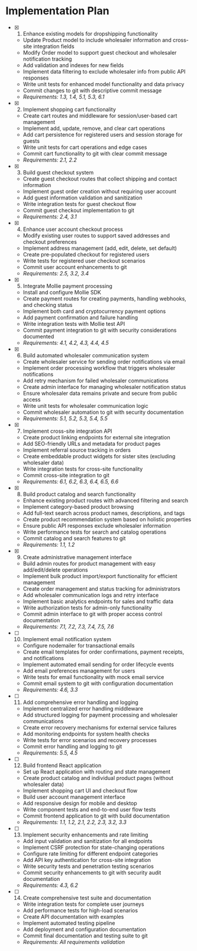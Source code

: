 # Implementation Plan

- [x] 1. Enhance existing models for dropshipping functionality

  - Update Product model to include wholesaler information and cross-site integration fields
  - Modify Order model to support guest checkout and wholesaler notification tracking
  - Add validation and indexes for new fields
  - Implement data filtering to exclude wholesaler info from public API responses
  - Write unit tests for enhanced model functionality and data privacy
  - Commit changes to git with descriptive commit message
  - _Requirements: 1.3, 1.4, 5.1, 5.3, 6.1_

- [x] 2. Implement shopping cart functionality

  - Create cart routes and middleware for session/user-based cart management
  - Implement add, update, remove, and clear cart operations
  - Add cart persistence for registered users and session storage for guests
  - Write unit tests for cart operations and edge cases
  - Commit cart functionality to git with clear commit message
  - _Requirements: 2.1, 2.2_

- [x] 3. Build guest checkout system

  - Create guest checkout routes that collect shipping and contact information
  - Implement guest order creation without requiring user account
  - Add guest information validation and sanitization
  - Write integration tests for guest checkout flow
  - Commit guest checkout implementation to git
  - _Requirements: 2.4, 3.1_

- [x] 4. Enhance user account checkout process

  - Modify existing user routes to support saved addresses and checkout preferences
  - Implement address management (add, edit, delete, set default)
  - Create pre-populated checkout for registered users
  - Write tests for registered user checkout scenarios
  - Commit user account enhancements to git
  - _Requirements: 2.5, 3.2, 3.4_

- [x] 5. Integrate Mollie payment processing

  - Install and configure Mollie SDK
  - Create payment routes for creating payments, handling webhooks, and checking status
  - Implement both card and cryptocurrency payment options
  - Add payment confirmation and failure handling
  - Write integration tests with Mollie test API
  - Commit payment integration to git with security considerations documented
  - _Requirements: 4.1, 4.2, 4.3, 4.4, 4.5_

- [x] 6. Build automated wholesaler communication system

  - Create wholesaler service for sending order notifications via email
  - Implement order processing workflow that triggers wholesaler notifications
  - Add retry mechanism for failed wholesaler communications
  - Create admin interface for managing wholesaler notification status
  - Ensure wholesaler data remains private and secure from public access
  - Write unit tests for wholesaler communication logic
  - Commit wholesaler automation to git with security documentation
  - _Requirements: 5.1, 5.2, 5.3, 5.4, 5.5_

- [x] 7. Implement cross-site integration API

  - Create product linking endpoints for external site integration
  - Add SEO-friendly URLs and metadata for product pages
  - Implement referral source tracking in orders
  - Create embeddable product widgets for sister sites (excluding wholesaler data)
  - Write integration tests for cross-site functionality
  - Commit cross-site integration to git
  - _Requirements: 6.1, 6.2, 6.3, 6.4, 6.5, 6.6_

- [x] 8. Build product catalog and search functionality

  - Enhance existing product routes with advanced filtering and search
  - Implement category-based product browsing
  - Add full-text search across product names, descriptions, and tags
  - Create product recommendation system based on holistic properties
  - Ensure public API responses exclude wholesaler information
  - Write performance tests for search and catalog operations
  - Commit catalog and search features to git
  - _Requirements: 1.1, 1.2_

- [x] 9. Create administrative management interface

  - Build admin routes for product management with easy add/edit/delete operations
  - Implement bulk product import/export functionality for efficient management
  - Create order management and status tracking for administrators
  - Add wholesaler communication logs and retry interface
  - Implement basic analytics endpoints for sales and traffic data
  - Write authorization tests for admin-only functionality
  - Commit admin interface to git with proper access control documentation
  - _Requirements: 7.1, 7.2, 7.3, 7.4, 7.5, 7.6_

- [ ] 10. Implement email notification system

  - Configure nodemailer for transactional emails
  - Create email templates for order confirmations, payment receipts, and notifications
  - Implement automated email sending for order lifecycle events
  - Add email preferences management for users
  - Write tests for email functionality with mock email service
  - Commit email system to git with configuration documentation
  - _Requirements: 4.6, 3.3_

- [ ] 11. Add comprehensive error handling and logging

  - Implement centralized error handling middleware
  - Add structured logging for payment processing and wholesaler communications
  - Create error recovery mechanisms for external service failures
  - Add monitoring endpoints for system health checks
  - Write tests for error scenarios and recovery processes
  - Commit error handling and logging to git
  - _Requirements: 5.5, 4.5_

- [ ] 12. Build frontend React application

  - Set up React application with routing and state management
  - Create product catalog and individual product pages (without wholesaler data)
  - Implement shopping cart UI and checkout flow
  - Build user account management interface
  - Add responsive design for mobile and desktop
  - Write component tests and end-to-end user flow tests
  - Commit frontend application to git with build documentation
  - _Requirements: 1.1, 1.2, 2.1, 2.2, 2.3, 3.2, 3.3_

- [ ] 13. Implement security enhancements and rate limiting

  - Add input validation and sanitization for all endpoints
  - Implement CSRF protection for state-changing operations
  - Configure rate limiting for different endpoint categories
  - Add API key authentication for cross-site integration
  - Write security tests and penetration testing scenarios
  - Commit security enhancements to git with security audit documentation
  - _Requirements: 4.3, 6.2_

- [ ] 14. Create comprehensive test suite and documentation
  - Write integration tests for complete user journeys
  - Add performance tests for high-load scenarios
  - Create API documentation with examples
  - Implement automated testing pipeline
  - Add deployment and configuration documentation
  - Commit final documentation and testing suite to git
  - _Requirements: All requirements validation_
